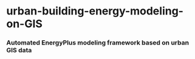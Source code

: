 # urban-building-energy-modeling-on-GIS
### Automated EnergyPlus modeling framework based on urban GIS data
